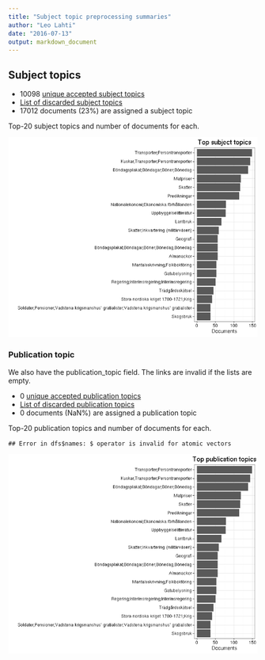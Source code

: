 ```yaml
---
title: "Subject topic preprocessing summaries"
author: "Leo Lahti"
date: "2016-07-13"
output: markdown_document
---
```


## Subject topics



  * 10098 [unique accepted subject topics](output.tables/subject_topic_accepted.csv)
  * [List of discarded subject topics](output.tables/subject_topic_discarded.csv)
  * 17012 documents (23%) are assigned a subject topic 


Top-20 subject topics and number of documents for each.

![plot of chunk summarytopics22](figure/summarytopics22-1.png)

### Publication topic

We also have the publication_topic field. The links are invalid if the lists are empty.



  * 0 [unique accepted publication topics](output.tables/publication_topic_accepted.csv)
  * [List of discarded publication topics](output.tables/publication_topic_discarded.csv)
  * 0 documents (NaN%) are assigned a publication topic 


Top-20 publication topics and number of documents for each.


```
## Error in dfs$names: $ operator is invalid for atomic vectors
```

![plot of chunk summarytopics223](figure/summarytopics223-1.png)
